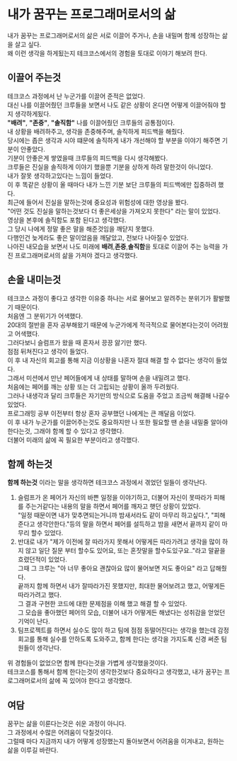 # 내가 꿈꾸는 프로그래머로서의 삶

내가 꿈꾸는 프로그래머로서의 삶은 서로 이끌어 주거나, 손을 내밀며 함께 성장하는 삶을 살고 싶다.  
왜 이런 생각을 하게됬는지 테크코스에서의 경험을 토대로 이야기 해보려 한다.  

## 이끌어 주는것
테크코스 과정에서 난 누군가를 이끌어 준적은 없었다.  
대신 나를 이끌어줬던 크루들을 보면서 나도 같은 상황이 온다면 어떻게 이끌어줘야 할지 생각하게됬다.  
**"배려"**, **"존중"**, **"솔직함"** 나를 이끌어줬던 크루들의 공통점이다.  
내 상황을 배려하주고, 생각을 존중해주며, 솔직하게 피드백을 해줬다.  
당시에는 좁은 생각과 시야 떄문에 솔직하게 내가 개선해야 할 부분을 이야기 해주면 기분이 안좋았다.  
기분이 안좋은게 쌓였을때 크루들의 피드백을 다시 생각해봤다.  
크루들은 진실을 솔직하게 이야기 했을뿐 기분을 상하게 하려 말한것이 아니었다.  
내가 잘못 생각하고있다는 느낌이 들었다.  
이 후 똑같은 상황이 올 때마다 내가 느낀 기분 보단 크루들의 피드백에만 집중하려 했다.  
최근에 들어서 진실을 말하는것에 중요성과 위험성에 대한 영상을 봤다.  
"어떤 것도 진실을 말하는것보다 더 좋은세상을 가져오지 못한다" 라는 말이 있었다.  
영상을 본후에 솔직함도 포함 된다고 생각했다.    
그 당시 나에게 정말 좋은 말을 해준것임을 깨닫지 못했다.  
다행인건 늦게라도 좋은 말이었음을 깨달았고, 전보다 나아질수 있었다.  
나아진 내모습을 보면서 나도 미래에 **배려**,**존중**,**솔직함**을 토대로 이끌어 주는 능력을 가진 프로그래머로서의 삶을 가져야 겠다고 생각했다.

## 손을 내미는것
테크코스 과정이 좋다고 생각한 이유중 하나는 서로 물어보고 알려주는 분위기가 활발했기 때문이다.  
처음엔 그 분위기가 어색했다.  
20대의 절반을 혼자 공부해왔기 때문에 누군가에게 적극적으로 물어본다는것이 어려웠고 어색했다.  
그러다보니 슬럼프가 왔을 때 혼자서 끙끙 앓기만 했다.  
점점 뒤쳐진다고 생각이 들었다.  
이 후 내 자신의 회고를 통해 지금 이상황을 나혼자 절대 해결 할 수 없다는 생각이 들었다.  
그래서 미션에서 만난 페어들에게 내 상태를 말하며 손을 내밀려고 했다.  
처음에는 페어를 깨는 상황 또는 더 고립되는 상황이 올까 두려웠다.  
그러나 내생각과 달리 크루들은 자기만의 방식으로 도움을 주었고 조금씩 해결해 나갈수 있었다.  
프로그래밍 공부 이전부터 항상 혼자 공부했던 나에게는 큰 깨달음 이었다.  
이 후 내가 누군가를 이끌어주는것도 중요하지만 나 또한 필요할 땐 손을 내밀줄 알아야 한다는것, 그래야 함께 할 수 있다고 생각했다.  
더불어 미래의 삶에 꼭 필요한 부분이라고 생각했다.  

## 함께 하는것
**함께 하는것** 이라는 말을 생각하면 테크코스 과정에서 겪었던 일들이 생각난다.
1. 슬럼프가 온 페어가 자신의 바쁜 일정을 이야기하고, 더불어 자신이 못따라가 피해를 주는거같다는 내용의 말을 하면서 페어를 깨자고 햇던 상황이 있었다.  
"일정 때문이면 내가 맞추면되는거니까 밤새서라도 같이 마무리 하고싶다.", "피해준다고 생각안한다."등의 말을 하면서 페어를 설득하고 밤을 새면서 끝까지 같이 마무리 할수 있었다.  
2.  반대로 내가 "제가 이전에 잘 따라가지 못해서 어떻게든 따라가려고 생각을 많이 하지 않고 일단 질문 부터 할수도 있어요, 또는 혼잣말을 할수도있구요.."라고 말끝을 흐렸던적이 있었다.  
그때 그 크루는 "아 너무 좋아요 괜찮아요 많이 물어보면 저도 좋아요" 라고 답해줬다.  
끝까지 함께 하면서 내가 잘따라가진 못했지만, 최대한 물어보려고 했고, 어떻게든 따라가려고 했다.  
그 결과 구현한 코드에 대한 문제점을 이해 했고 해결 할 수 있었다.  
그 모습을 좋아했던 페어의 모습, 더불어 내가 어떻게든 해냈다는 성취감을 얻었던 기억이 난다.  
3. 팀프로젝트를 하면서 실수도 많이 하고 팀에 점점 동떨어진다는 생각을 했는데 감정회고를 통해 실수를 안하도록 도와주고, 함께 한다는 생각을 가지도록 신경 써준 팀원들이 생각난다.  

위 경험들이 없었으면 함께 한다는것을 가볍게 생각했을것이다.  
테크코스를 통해서 함께 한다는것이 생각한것보다 중요하다고 생각했고, 내가 꿈꾸는 프로그래머로서의 삶에 꼭 있어야 한다고 생각했다.  

## 여담
꿈꾸는 삶을 이룬다는것은 쉬운 과정이 아니다.  
그 과정에서 수많은 어려움이 닥칠것이다.  
그럴때 마다 지금까지 내가 어떻게 성장했는지 돌아보면서 어려움을 이겨내고, 원하는 삶을 이루길 바란다.